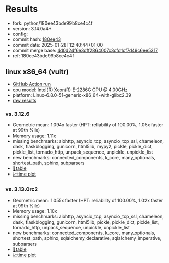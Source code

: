# Results

- fork: python/180ee43bde99b8ce4c4f
- version: 3.14.0a4+
- config: 
- commit hash: [180ee43](https://github.com/python/cpython/commit/180ee43)
- commit date: 2025-01-28T12:40:44+01:00
- commit merge base: [4d0d24f6e3dff2864007c3cfd1cf7d49c6ee5317](https://github.com/python/cpython/commit/4d0d24f6e3dff2864007c3cfd1cf7d49c6ee5317)
- ref: 180ee43bde99b8ce4c4f

## linux x86_64 (vultr)

- [GitHub Action run](https://github.com/facebookexperimental/free-threading-benchmarking/actions/runs/13015139718)
- cpu model: Intel(R) Xeon(R) E-2286G CPU @ 4.00GHz
- platform: Linux-6.8.0-51-generic-x86_64-with-glibc2.39
- [raw results](bm-20250128-vultr-x86_64-python-180ee43bde99b8ce4c4f-3.14.0a4%2B-180ee43.json)

### vs. 3.12.6

- Geometric mean: 1.094x faster (HPT: reliability of 100.00%, 1.05x faster at 99th %ile)
- Memory usage: 1.11x
- missing benchmarks: aiohttp, asyncio_tcp, asyncio_tcp_ssl, chameleon, dask, flaskblogging, gunicorn, html5lib, mypy2, pickle, pickle_dict, pickle_list, tornado_http, unpack_sequence, unpickle, unpickle_list
- new benchmarks: connected_components, k_core, many_optionals, shortest_path, sphinx, subparsers
- [📄table](bm-20250128-vultr-x86_64-python-180ee43bde99b8ce4c4f-3.14.0a4%2B-180ee43-vs-3.12.6.md)
- [📈time plot](bm-20250128-vultr-x86_64-python-180ee43bde99b8ce4c4f-3.14.0a4%2B-180ee43-vs-3.12.6.svg)

### vs. 3.13.0rc2

- Geometric mean: 1.055x faster (HPT: reliability of 100.00%, 1.02x faster at 99th %ile)
- Memory usage: 1.10x
- missing benchmarks: aiohttp, asyncio_tcp, asyncio_tcp_ssl, chameleon, dask, flaskblogging, gunicorn, html5lib, pickle, pickle_dict, pickle_list, tornado_http, unpack_sequence, unpickle, unpickle_list
- new benchmarks: connected_components, k_core, many_optionals, shortest_path, sphinx, sqlalchemy_declarative, sqlalchemy_imperative, subparsers
- [📄table](bm-20250128-vultr-x86_64-python-180ee43bde99b8ce4c4f-3.14.0a4%2B-180ee43-vs-3.13.0rc2.md)
- [📈time plot](bm-20250128-vultr-x86_64-python-180ee43bde99b8ce4c4f-3.14.0a4%2B-180ee43-vs-3.13.0rc2.svg)

